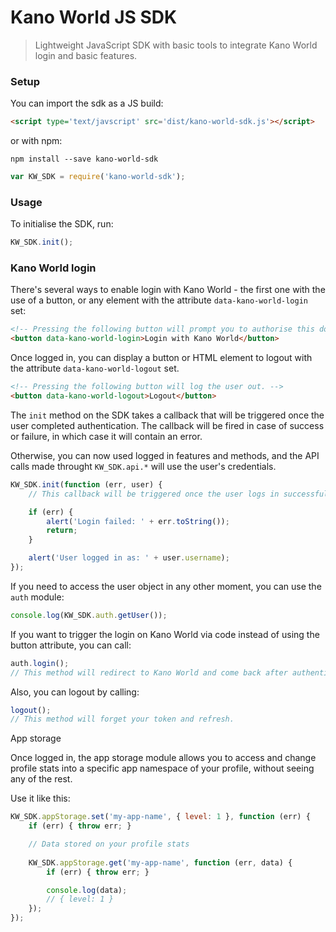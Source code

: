 # Kano World JS SDK

> Lightweight JavaScript SDK with basic tools to integrate Kano World login and basic features.

### Setup

You can import the sdk as a JS build:

```html
<script type='text/javscript' src='dist/kano-world-sdk.js'></script>
```

or with npm:

```
npm install --save kano-world-sdk
```

```javascript
var KW_SDK = require('kano-world-sdk');
```

### Usage

To initialise the SDK, run:

```javascript
KW_SDK.init();
```

### Kano World login

There's several ways to enable login with Kano World - the first one with the use of a button, or any element with the attribute `data-kano-world-login` set:

```html
<!-- Pressing the following button will prompt you to authorise this domain to login with Kano World. If the user logs in successfully, the SDK will pick it up and enable logged in features. -->
<button data-kano-world-login>Login with Kano World</button>
```

Once logged in, you can display a button or HTML element to logout with the attribute `data-kano-world-logout` set.

```html
<!-- Pressing the following button will log the user out. -->
<button data-kano-world-logout>Logout</button>
```

The `init` method on the SDK takes a callback that will be triggered once the user completed authentication. The callback will be fired in case of success or failure, in which case it will contain an error.

Otherwise, you can now used logged in features and methods, and the API calls made throught `KW_SDK.api.*` will use the user's credentials.

```javascript
KW_SDK.init(function (err, user) {
	// This callback will be triggered once the user logs in successfully.

	if (err) {
		alert('Login failed: ' + err.toString());
		return;
	}

	alert('User logged in as: ' + user.username);
});
```

If you need to access the user object in any other moment, you can use the `auth` module:

```javascript
console.log(KW_SDK.auth.getUser());
```

If you want to trigger the login on Kano World via code instead of using the button attribute, you can call:

```javascript
auth.login();
// This method will redirect to Kano World and come back after authentication complete.
```

Also, you can logout by calling:

```javascript
logout();
// This method will forget your token and refresh.
```

App storage

Once logged in, the app storage module allows you to access and change profile stats into a specific app namespace of your profile, without seeing any of the rest.

Use it like this:

```javascript
KW_SDK.appStorage.set('my-app-name', { level: 1 }, function (err) {
	if (err) { throw err; }

	// Data stored on your profile stats
	
	KW_SDK.appStorage.get('my-app-name', function (err, data) {
		if (err) { throw err; }

		console.log(data);
		// { level: 1 }
	});
});
```